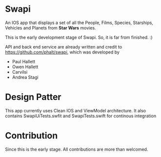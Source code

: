 # Swapi

An IOS app that displays a set of all the People, Films, Species, Starships, Vehicles and Planets from **Star Wars** movies.

This is the early development stage of Swapi. So, it is far from finished. :)

API and back end service are already written and credit to https://github.com/phalt/swapi, which was developed by

* Paul Hallett
* Owen Hallett
* Carvilsi
* Andrea Stagi

# Design Patter

This app currently uses Clean IOS and ViewModel architecture. It also contains SwapiUiTests.swfit and SwapiTests.swift for continous integration

# Contribution

Since this is the early stage. All contributions are more than welcomed.
